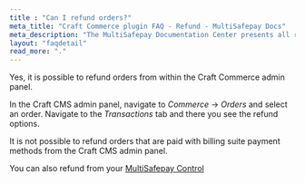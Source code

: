 ```yaml
---
title : "Can I refund orders?"
meta_title: "Craft Commerce plugin FAQ - Refund - MultiSafepay Docs"
meta_description: "The MultiSafepay Documentation Center presents all relevant information about our Plugins and API. You can also find support pages for payment methods, tools and general questions as well as the contact details of our Support and Integration Teams."
layout: "faqdetail"
read_more: "."
---
```

Yes, it is possible to refund orders from within the Craft Commerce admin panel.  

In the Craft CMS admin panel, navigate to _Commerce_ -> _Orders_ and select an order.
Navigate to the _Transactions_ tab and there you see the refund options.

It is not possible to refund orders that are paid with billing suite payment methods from the Craft CMS admin panel. 

You can also refund from your [MultiSafepay Control](https://merchant.multisafepay.com)


